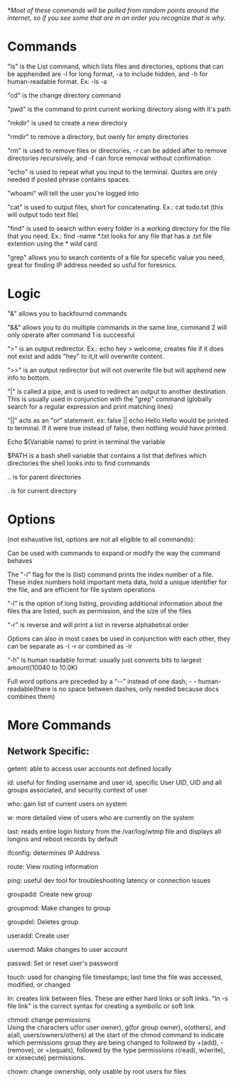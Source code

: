 **Most of these commands will be pulled from random points around the internet, so if you see some that are in an order you recognize that is why.*
# Commands
"ls" is the List command, which lists files and directories, options that can be apphended are -l for long format, -a to include hidden, and -h for human-readable format. Ex: -ls -a

"cd" is the change directory command

"pwd" is the command to print current working directory along with it's path

"mkdir" is used to create a new directory

"rmdir" to remove a directory, but ownly for empty directories

"rm" is used to remove files or directories,  -r can be added after to remove directories recursively, and -f can force removal without confirmation

"echo" is used to repeat what you input to the terminal. Quotes are only needed if posted phrase contains spaces.

"whoami" will tell the user you're logged into

"cat" is used to output files, short for concatenating. Ex.: cat todo.txt  (this will output todo text file)

"find" is used to search within every folder in a working directory for the file that you need. Ex.: find -name *.txt looks for any file that has a .txt file extention using the * wild card.

"grep" allows you to search contents of a file for specefic value you need, great for finding IP address needed so usful for foresnics. 

# Logic

"&" allows you to backfournd commands

"&&" allows you to do multiple commands in the same line, command 2 will only operate after command 1 is successful

">" is an output redirector. Ex.: echo hey > welcome, creates file if it does not exist and adds "hey" to it,it will overwrite content.

">>" is an output redirector but will not overwrite file but will apphend new info to bottom.

"|" is called a pipe, and is used to redirect an output to another destination. This is usually used in conjunction with the "grep" command (globally search for a regular expression and print matching lines)

"||" acts as an "or" statement. ex: false || echo Hello
Hello would be printed to terminal. If it were true instead of false, then nothing would have printed.

Echo $(Variable name) to print in terminal the variable

$PATH is a bash shell variable that contains a list that defines which directories the shell looks into to find commands

.. is for parent directories

. is for current directory



# Options 
(not exhaustive list, options are not all eligible to all commands):

Can be used with commands to expand or modify the way the command behaves

The "-i" flag for the ls (list) command prints the index number of a file. These index numbers hold important meta data, hold a unique identifier for the file, and are efficient for file system operations

“-l” is the option of long listing, providing additional information about the files tha are listed, such as permission, and the size of the files

“-r” is reverse and will print a list in reverse alphabetical order

Options can also in most cases be used in conjunction with each other, they can be separate as -l -r or combined as -lr

“-h” is human readable format: usually just converts bits to largest amount(10040 to 10.0K)

Full word options are preceded by a “--” instead of one dash; - - human-readable(there is no space between dashes, only needed because docs combines them)

# More Commands
## Network Specific:
getent: able to access user accounts not defined locally

id: useful for finding username and user id, specific User UID, UID and all groups associated, and security context of user

who: gain list of current users on system

w: more detailed view of users who are currently on the system

last: reads entire login history from the /var/log/wtmp file and displays all longins and reboot records by default

ifconfig: determines IP Address

route: View routing information

ping: useful dev tool for troubleshooting latency or connection issues

groupadd: Create new group

groupmod: Make changes to group

groupdel: Deletes group

useradd: Create user

usermod: Make changes to user account

passwd: Set or reset user's password

touch: used for changing file timestamps; last time the file was accessed, modified, or changed

ln: creates link between files. These are either hard links or soft links. "ln -s file link" is the correct syntax for creating a symbolic or soft link 

chmod: change permissions\
Using the characters u(for user owner), g(for group owner), o(others), and a(all, users/owners/others) at the start of the chmod command to indicate which permissions group they are being changed to followed by +(add), -(remove), or =(equals), followed by the type permissions r(read), w(write), or x(execute) permissions.


chown: change ownership, only usable by root users for files
